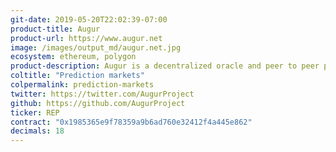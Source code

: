 ```yaml
---
git-date: 2019-05-20T22:02:39-07:00
product-title: Augur
product-url: https://www.augur.net
image: /images/output_md/augur.net.jpg
ecosystem: ethereum, polygon
product-description: Augur is a decentralized oracle and peer to peer protocol for prediction markets.
coltitle: "Prediction markets"
colpermalink: prediction-markets
twitter: https://twitter.com/AugurProject
github: https://github.com/AugurProject
ticker: REP
contract: "0x1985365e9f78359a9b6ad760e32412f4a445e862"
decimals: 18
---
```

